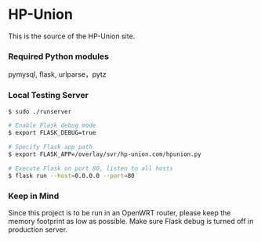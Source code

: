 # HP-Union
This is the source of the HP-Union site.

### Required Python modules
pymysql, flask, urlparse，pytz

### Local Testing Server
```sh
$ sudo ./runserver
```

```sh
# Enable Flask debug mode
$ export FLASK_DEBUG=true        

# Specify Flask app path
$ export FLASK_APP=/overlay/svr/hp-union.com/hpunion.py

# Execute Flask on port 80, listen to all hosts
$ flask run --host=0.0.0.0 --port=80
```

### Keep in Mind
Since this project is to be run in an OpenWRT router, please keep the memory footprint as low as possible.
Make sure Flask debug is turned off in production server.
